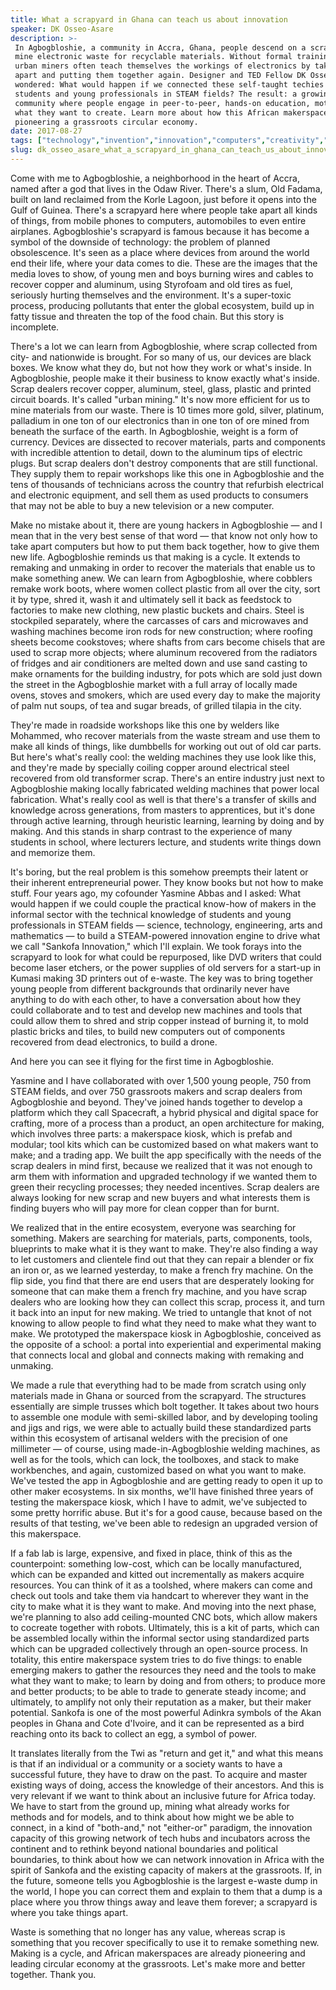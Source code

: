 ```yaml
---
title: What a scrapyard in Ghana can teach us about innovation
speaker: DK Osseo-Asare
description: >-
 In Agbogbloshie, a community in Accra, Ghana, people descend on a scrapyard to
 mine electronic waste for recyclable materials. Without formal training, these
 urban miners often teach themselves the workings of electronics by taking them
 apart and putting them together again. Designer and TED Fellow DK Osseo-Asare
 wondered: What would happen if we connected these self-taught techies with
 students and young professionals in STEAM fields? The result: a growing maker
 community where people engage in peer-to-peer, hands-on education, motivated by
 what they want to create. Learn more about how this African makerspace is
 pioneering a grassroots circular economy.
date: 2017-08-27
tags: ["technology","invention","innovation","computers","creativity","africa","product-design","collaboration","ted-fellows"]
slug: dk_osseo_asare_what_a_scrapyard_in_ghana_can_teach_us_about_innovation
---
```


Come with me to Agbogbloshie, a neighborhood in the heart of Accra, named after a god that
lives in the Odaw River. There's a slum, Old Fadama, built on land reclaimed from the
Korle Lagoon, just before it opens into the Gulf of Guinea. There's a scrapyard here where
people take apart all kinds of things, from mobile phones to computers, automobiles to
even entire airplanes. Agbogbloshie's scrapyard is famous because it has become a symbol of
the downside of technology: the problem of planned obsolescence. It's seen as a place
where devices from around the world end their life, where your data comes to die. These are
the images that the media loves to show, of young men and boys burning wires and cables to
recover copper and aluminum, using Styrofoam and old tires as fuel, seriously hurting
themselves and the environment. It's a super-toxic process, producing pollutants that
enter the global ecosystem, build up in fatty tissue and threaten the top of the food
chain. But this story is incomplete.

There's a lot we can learn from Agbogbloshie, where scrap collected from city- and
nationwide is brought. For so many of us, our devices are black boxes. We know what they
do, but not how they work or what's inside. In Agbogbloshie, people make it their business
to know exactly what's inside. Scrap dealers recover copper, aluminum, steel, glass,
plastic and printed circuit boards. It's called "urban mining." It's now more efficient
for us to mine materials from our waste. There is 10 times more gold, silver, platinum,
palladium in one ton of our electronics than in one ton of ore mined from beneath the
surface of the earth. In Agbogbloshie, weight is a form of currency. Devices are dissected
to recover materials, parts and components with incredible attention to detail, down to
the aluminum tips of electric plugs. But scrap dealers don't destroy components that are
still functional. They supply them to repair workshops like this one in Agbogbloshie and
the tens of thousands of technicians across the country that refurbish electrical and
electronic equipment, and sell them as used products to consumers that may not be able to
buy a new television or a new computer.

Make no mistake about it, there are young hackers in Agbogbloshie — and I mean that in the
very best sense of that word — that know not only how to take apart computers but how to
put them back together, how to give them new life. Agbogbloshie reminds us that making is
a cycle. It extends to remaking and unmaking in order to recover the materials that enable
us to make something anew. We can learn from Agbogbloshie, where cobblers remake work
boots, where women collect plastic from all over the city, sort it by type, shred it, wash
it and ultimately sell it back as feedstock to factories to make new clothing, new plastic
buckets and chairs. Steel is stockpiled separately, where the carcasses of cars and
microwaves and washing machines become iron rods for new construction; where roofing
sheets become cookstoves; where shafts from cars become chisels that are used to scrap
more objects; where aluminum recovered from the radiators of fridges and air conditioners
are melted down and use sand casting to make ornaments for the building industry, for pots
which are sold just down the street in the Agbogbloshie market with a full array of
locally made ovens, stoves and smokers, which are used every day to make the majority of
palm nut soups, of tea and sugar breads, of grilled tilapia in the city.

They're made in roadside workshops like this one by welders like Mohammed, who recover
materials from the waste stream and use them to make all kinds of things, like dumbbells
for working out out of old car parts. But here's what's really cool: the welding machines
they use look like this, and they're made by specially coiling copper around electrical
steel recovered from old transformer scrap. There's an entire industry just next to
Agbogbloshie making locally fabricated welding machines that power local
fabrication. What's really cool as well is that there's a transfer of skills and knowledge
across generations, from masters to apprentices, but it's done through active learning,
through heuristic learning, learning by doing and by making. And this stands in sharp
contrast to the experience of many students in school, where lecturers lecture, and
students write things down and memorize them.

It's boring, but the real problem is this somehow preempts their latent or their inherent
entrepreneurial power. They know books but not how to make stuff. Four years ago, my
cofounder Yasmine Abbas and I asked: What would happen if we could couple the practical
know-how of makers in the informal sector with the technical knowledge of students and
young professionals in STEAM fields — science, technology, engineering, arts and
mathematics — to build a STEAM-powered innovation engine to drive what we call "Sankofa
Innovation," which I'll explain. We took forays into the scrapyard to look for what could
be repurposed, like DVD writers that could become laser etchers, or the power supplies of
old servers for a start-up in Kumasi making 3D printers out of e-waste. The key was to
bring together young people from different backgrounds that ordinarily never have anything
to do with each other, to have a conversation about how they could collaborate and to test
and develop new machines and tools that could allow them to shred and strip copper instead
of burning it, to mold plastic bricks and tiles, to build new computers out of components
recovered from dead electronics, to build a drone.

And here you can see it flying for the first time in Agbogbloshie.

Yasmine and I have collaborated with over 1,500 young people, 750 from STEAM fields, and
over 750 grassroots makers and scrap dealers from Agbogbloshie and beyond. They've joined
hands together to develop a platform which they call Spacecraft, a hybrid physical and
digital space for crafting, more of a process than a product, an open architecture for
making, which involves three parts: a makerspace kiosk, which is prefab and modular; tool
kits which can be customized based on what makers want to make; and a trading app. We built
the app specifically with the needs of the scrap dealers in mind first, because we
realized that it was not enough to arm them with information and upgraded technology if we
wanted them to green their recycling processes; they needed incentives. Scrap dealers are
always looking for new scrap and new buyers and what interests them is finding buyers who
will pay more for clean copper than for burnt.

We realized that in the entire ecosystem, everyone was searching for something. Makers are
searching for materials, parts, components, tools, blueprints to make what it is they want
to make. They're also finding a way to let customers and clientele find out that they can
repair a blender or fix an iron or, as we learned yesterday, to make a french fry
machine. On the flip side, you find that there are end users that are desperately looking
for someone that can make them a french fry machine, and you have scrap dealers who are
looking how they can collect this scrap, process it, and turn it back into an input for
new making. We tried to untangle that knot of not knowing to allow people to find what
they need to make what they want to make. We prototyped the makerspace kiosk in
Agbogbloshie, conceived as the opposite of a school: a portal into experiential and
experimental making that connects local and global and connects making with remaking and
unmaking.

We made a rule that everything had to be made from scratch using only materials made in
Ghana or sourced from the scrapyard. The structures essentially are simple trusses which
bolt together. It takes about two hours to assemble one module with semi-skilled labor,
and by developing tooling and jigs and rigs, we were able to actually build these
standardized parts within this ecosystem of artisanal welders with the precision of one
millimeter — of course, using made-in-Agbogbloshie welding machines, as well as for the
tools, which can lock, the toolboxes, and stack to make workbenches, and again, customized
based on what you want to make. We've tested the app in Agbogbloshie and are getting ready
to open it up to other maker ecosystems. In six months, we'll have finished three years of
testing the makerspace kiosk, which I have to admit, we've subjected to some pretty
horrific abuse. But it's for a good cause, because based on the results of that testing,
we've been able to redesign an upgraded version of this makerspace.

If a fab lab is large, expensive, and fixed in place, think of this as the counterpoint:
something low-cost, which can be locally manufactured, which can be expanded and kitted
out incrementally as makers acquire resources. You can think of it as a toolshed, where
makers can come and check out tools and take them via handcart to wherever they want in
the city to make what it is they want to make. And moving into the next phase, we're
planning to also add ceiling-mounted CNC bots, which allow makers to cocreate together
with robots. Ultimately, this is a kit of parts, which can be assembled locally within the
informal sector using standardized parts which can be upgraded collectively through an
open-source process. In totality, this entire makerspace system tries to do five things: to
enable emerging makers to gather the resources they need and the tools to make what they
want to make; to learn by doing and from others; to produce more and better products; to
be able to trade to generate steady income; and ultimately, to amplify not only their
reputation as a maker, but their maker potential. Sankofa is one of the most powerful
Adinkra symbols of the Akan peoples in Ghana and Cote d'Ivoire, and it can be represented
as a bird reaching onto its back to collect an egg, a symbol of power.

It translates literally from the Twi as "return and get it," and what this means is that
if an individual or a community or a society wants to have a successful future, they have
to draw on the past. To acquire and master existing ways of doing, access the knowledge of
their ancestors. And this is very relevant if we want to think about an inclusive future
for Africa today. We have to start from the ground up, mining what already works for
methods and for models, and to think about how might we be able to connect, in a kind of
"both-and," not "either-or" paradigm, the innovation capacity of this growing network of
tech hubs and incubators across the continent and to rethink beyond national boundaries
and political boundaries, to think about how we can network innovation in Africa with the
spirit of Sankofa and the existing capacity of makers at the grassroots. If, in the future,
someone tells you Agbogbloshie is the largest e-waste dump in the world, I hope you can
correct them and explain to them that a dump is a place where you throw things away and
leave them forever; a scrapyard is where you take things apart.

Waste is something that no longer has any value, whereas scrap is something that you
recover specifically to use it to remake something new. Making is a cycle, and African
makerspaces are already pioneering and leading circular economy at the grassroots. Let's
make more and better together. Thank you.

<!--
ad_duration=3.33
comment_count=14
event="TEDGlobal 2017"
external_start_time=0
has_talk_citation=0
intro_duration=11.82
is_subtitle_required="False"
is_talk_featured="True"
language="en"
language_swap="False"
native_language="en"
number_of_related_talks=6
number_of_speakers=1
number_of_subtitled_videos=18
number_of_tags=9
number_of_talk_download_languages=18
number_of_talk_more_resources=0
number_of_talk_recommendations=1
number_of_talks_take_actions=2
post_ad_duration=0.83
published_timestamp="2018-08-16 14:54:06"
recording_date="2017-08-27"
speaker_description="Designer"
speaker_is_published=1
speaker_name="DK Osseo-Asare"
talk_more_resources=[]
talk_name="What a scrapyard in Ghana can teach us about innovation"
talk_recommendations_blurb="More resources curated by DK Osseo-Asare"
talks_tags=["technology","invention","innovation","computers","creativity","africa","product-design","collaboration","ted-fellows"]
url_audio="https://download.ted.com/talks/DKOsseoAsare_2017G.mp3?apikey=acme-roadrunner"
url_photo_speaker="https://pe.tedcdn.com/images/ted/e5cff3b0aa9eb01a377e51d2369a011fb6510b0f_254x191.jpg"
url_photo_talk="https://s3.amazonaws.com/talkstar-photos/uploads/44c29a5e-6913-43c6-bd15-2618a0bae461/DKOsseoAsare_2017G-embed.jpg"
url_webpage="https://www.ted.com/talks/dk_osseo_asare_what_a_scrapyard_in_ghana_can_teach_us_about_innovation"
video_type_name="TED Stage Talk"
-->